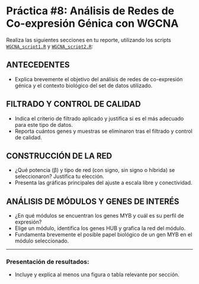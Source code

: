 # Práctica #8: Análisis de Redes de Co-expresión Génica con WGCNA

Realiza las siguientes secciones en tu reporte, utilizando los scripts [`WGCNA_script1.R`](../code/WGCNA_script1.R) y [`WGCNA_script2.R`](../code/WGCNA_script2.R):

## ANTECEDENTES
- Explica brevemente el objetivo del análisis de redes de co-expresión génica y el contexto biológico del set de datos utilizado.

## FILTRADO Y CONTROL DE CALIDAD
- Indica el criterio de filtrado aplicado y justifica si es el más adecuado para este tipo de datos.
- Reporta cuántos genes y muestras se eliminaron tras el filtrado y control de calidad.

## CONSTRUCCIÓN DE LA RED
- ¿Qué potencia (β) y tipo de red (con signo, sin signo o híbrida) se seleccionaron? Justifica tu elección.
- Presenta las gráficas principales del ajuste a escala libre y conectividad.

## ANÁLISIS DE MÓDULOS Y GENES DE INTERÉS
- ¿En qué módulos se encuentran los genes MYB y cuál es su perfil de expresión?
- Elige un módulo, identifica los genes HUB y grafica la red del módulo.
- Fundamenta brevemente el posible papel biológico de un gen MYB en el módulo seleccionado.

---

### Presentación de resultados:
- Incluye y explica al menos una figura o tabla relevante por sección.
